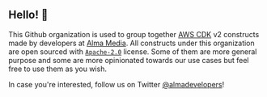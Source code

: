 ## Hello! 👋

This Github organization is used to group together [AWS CDK](https://aws.amazon.com/cdk/) v2 constructs made by developers at [Alma Media](https://www.almamedia.fi/en/). All constructs under this organization are open sourced with [`Apache-2.0`](https://www.apache.org/licenses/LICENSE-2.0) license. 
Some of them are more general purpose and some are more opinionated towards our use cases but feel free to use them as you wish.

In case you're interested, follow us on Twitter [@almadevelopers](https://twitter.com/AlmaDevelopers/)!
